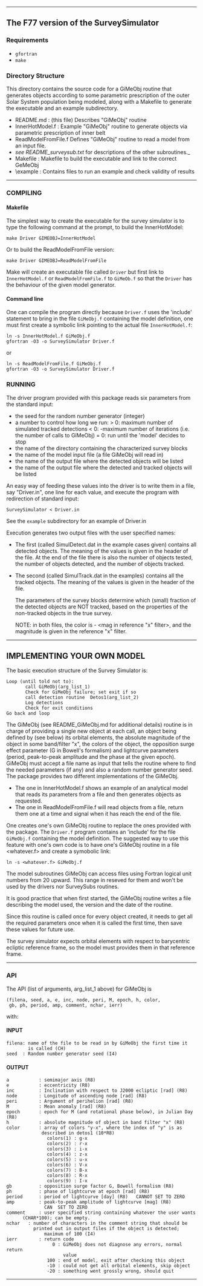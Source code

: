 
----
## The F77 version of the SurveySimulator

### Requirements
- `gfortran`
- `make`

### Directory Structure

This directory contains the source code for a GiMeObj routine that generates
objects according to some parametric prescription of the outer Solar System
population being modeled, along with a Makefile to generate the executable 
and an example subdirectory.

- README.md : (this file)  Describes "GiMeObj" routine
- InnerHotModel.f : Example "GiMeObj" routine to generate objects via parametric prescription of inner belt
- ReadModelFromFile.f        Defines "GiMeObj" routine to read a model from an input file.
- _see README_surveysub.txt_ for descriptions of the other subroutines._
- Makefile : Makefile to build the executable and link to the correct GeMeObj
- \example : Contains files to run an example and check validity of results

---

### COMPILING

#### Makefile
  The simplest way to create the executable for the survey simulator is 
  to type the following command at the prompt, to build the InnerHotModel:

    make Driver GIMEOBJ=InnerHotModel

  Or to build the ReadModelFromFile version:

    make Driver GIMEOBJ=ReadModelFromFile

  Make will create an executable file called `Driver` but first link to `InnerHotModel.f` or `ReadModelFromFile.f` to `GiMeOb.f` 
  so that the `Driver` has the behaviour of the given model generator.

#### Command line
  One can compile the program directly because `Driver.f` uses the 'include' 
  statement to bring in the file `GiMeObj.f` containing the model definition, 
  one must first create a symbolic link pointing to the actual file `InnerHotModel.f`:

    ln -s InnerHotModel.f GiMeObj.f
    gfortran -O3 -o SurveySimulator Driver.f

  or 

    ln -s ReadModelFromFile.f GiMeObj.f
    gfortran -O3 -o SurveySimulator Driver.f



### RUNNING

  The driver program provided with this package reads six parameters from the
  standard input:

  - the seed for the random number generator (integer)
  - a number <n> to control how long we run:
      <n> > 0: maximum number of simulated tracked detections
      <n> < 0: -maximum number of iterations (i.e. the number of calls to
               GiMeObj)
      <n> = 0: run until the 'model' decides to stop
  - the name of the directory containing the characterized survey blocks
  - the name of the model input file (a file GiMeObj will read in)
  - the name of the output file where the detected objects will be listed
  - the name of the output file where the detected and tracked objects will be
    listed


  An easy way of feeding these values into the driver is to write
  them in a file, say "Driver.in", one line for each value, and execute the
  program with redirection of standard input:

    SurveySimulator < Driver.in

  See the `example` subdirectory for an example of Driver.in

  Execution generates two output files with the user specified names:
  - The first (called SimulDetect.dat in the example cases given) contains all
    detected objects. The meaning of the values is given in the header of the 
    file. At the end of the file there is also the number of objects tested, the
    number of objects detected, and the number of objects tracked.
  - The second (called SimulTrack.dat in the examples) contains all the tracked
    objects. The meaning of the values is given in the header of the file.

    The parameters of the survey blocks determine which (small) fraction of
    the detected objects are NOT tracked, based on the properties of the 
    non-tracked objects in the true survey.

    NOTE: in both files, the color is <mag in survey filter> - <mag in
    reference "x" filter>, and the magnitude <mag> is given in the reference
    "x" filter.

---

## IMPLEMENTING YOUR OWN MODEL
 
The basic execution structure of the Survey Simulator is:

    Loop (until told not to):
           call GiMeObj(arg_list_1)
           Check for GiMeObj failure; set exit if so
           call detection routine  Detos1(arg_list_2)
           Log detections
           Check for exit conditions
    Go back and loop

  The GiMeObj (see README_GiMeObj.md for additional details) routine is in charge of providing a single new object at each
  call, an object being defined by (see below) its orbital elements, the 
  absolute magnitude of the object in some band/filter "x", the colors of the 
  object, the opposition surge effect parameter (G in Bowell's formalism) and 
  lightcurve parameters (period, peak-to-peak amplitude and the phase at the given epoch). 
  GiMeObj must accept a file name as input that tells the routine where to 
  find the needed parameters (if any) and also a random number generator seed. 
  The package provides two different implementations of the GiMeObj.

- The one in InnerHotModel.f shows an example of an analytical model that reads its parameters from a file and then generates objects as requested.
- The one in ReadModelFromFile.f will read objects from a file, return them one at a time and signal when it has reach the end of the file. 

One creates one's own GiMeObj routine to replace the ones provided with the package. 
The `Driver.f` program contains an 'include' for the file
`GiMeObj.f` containing the model definition. The suggested way to use 
this feature with one's own code is to have one's GiMeObj routine in a file
<whatever.f> and create a symobolic link:

    ln -s <whatever.f> GiMeObj.f

The model subroutines GiMeObj can access files using Fortran logical unit
numbers from 20 upward. This range in reseved for them and won't be used by
the drivers nor SurveySubs routines.

It is good practice that when first started, the GiMeObj routine writes a
file describing the model used, the version and the date of the routine.

Since this routine is called once for every object created, it needs to get
all the required parameters once when it is called the first time, then save
these values for future use.

The survey simulator expects orbital elements with respect to barycentric
ecliptic reference frame, so the model must provides them in that reference
frame.

---
### API
The API (list of arguments, arg_list_1 above) for GiMeObj is

    (filena, seed, a, e, inc, node, peri, M, epoch, h, color,
     gb, ph, period, amp, comment, nchar, ierr)

with:

#### INPUT
    filena: name of the file to be read in by GiMeObj the first time it
            is called (CH)
    seed  : Random number generator seed (I4)

#### OUTPUT
    a           : semimajor axis (R8)
    e           : eccentricity (R8)
    inc         : Inclination with respect to J2000 ecliptic [rad] (R8)
    node        : Longitude of ascending node [rad] (R8)
    peri        : Argument of perihelion [rad] (R8)
    M           : Mean anomaly [rad] (R8)
    epoch       : epoch for M (and rotational phase below), in Julian Day (R8)
    h           : absolute magnitude of object in band filter "x" (R8)
    color       : array of colors "y-x", where the index of "y" is as
                 described in detos1 (10*R8)
                   colors(1) : g-x
                   colors(2) : r-x
                   colors(3) : i-x
                   colors(4) : z-x
                   colors(5) : u-x
                   colors(6) : V-x
                   colors(7) : B-x
                   colors(8) : R-x
                   colors(9) : I-x
    gb          : opposition surge factor G, Bowell formalism (R8)
    ph          : phase of lightcurve at epoch [rad] (R8)
    period      : period of lightcurve [day] (R8)   CANNOT SET TO ZERO
    amp         : peak-to-peak amplitude of lightcurve [mag] (R8)
                  CAN  SET TO ZERO
    comment  	: user specified string containing whatever the user wants
		  (CHAR*100); can be empty.
    nchar	: number of characters in the comment string that should be
    		  printed out in output files if the object is detected;
                  maximum of 100 (I4)
    ierr        : return code
                     0 : GiMeObj does not diagnose any errors, normal return
                         value
                   100 : end of model, exit after checking this object
                   -10 : could not get all orbital elements, skip object
                   -20 : something went grossly wrong, should quit


---
